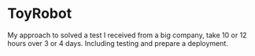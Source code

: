# ToyRobot
My approach to solved a test I received from a big company, take 10 or 12 hours over 3 or 4 days. Including testing and prepare a deployment.
